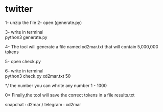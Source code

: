 # twitter

1- unzip the file
2- open (generate.py)

3- write in terminal           
python3 generate.py 

4- The tool will generate a file named xd2mar.txt that will contain 5,000,000 tokens

5- open check.py 

6-  write in terminal                                    
python3 check.py xd2mar.txt 50    

*/ the number you can whrite any number 1 - 1000
 
0* Finally,the tool will save the correct tokens in a file
results.txt

snapchat : d2mar / telegram : xd2mar


